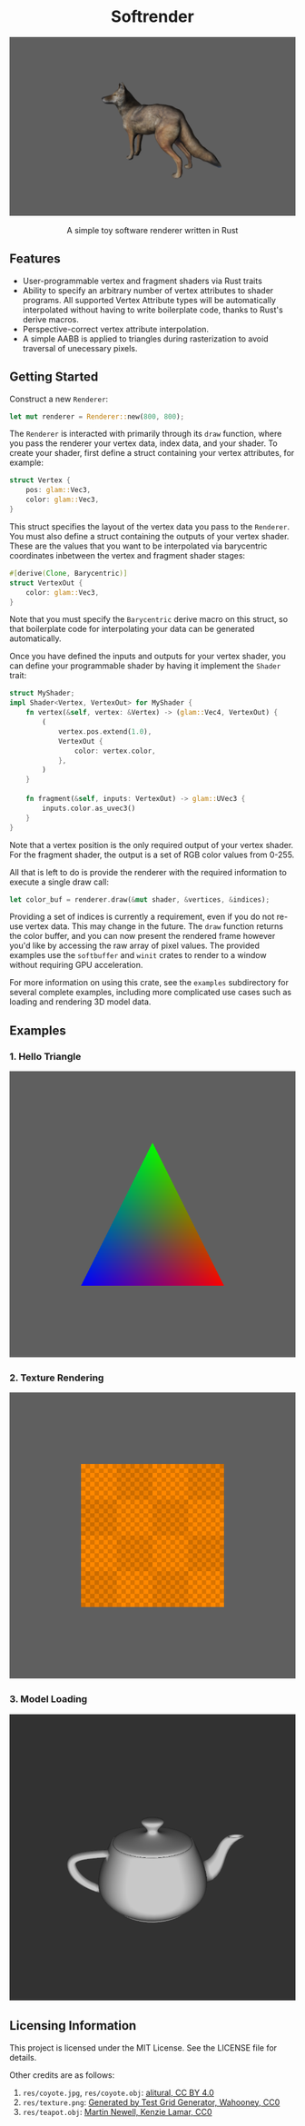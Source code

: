 
<h1 align="center">Softrender</h1>

![](https://github.com/MatthewZelriche/softrender/blob/main/img/header.png?raw=true)

<div align="center">
A simple toy software renderer written in Rust
</div>

## Features

* User-programmable vertex and fragment shaders via Rust traits
* Ability to specify an arbitrary number of vertex attributes to shader programs. All supported Vertex Attribute types will be automatically interpolated without having to write boilerplate code, thanks to Rust's derive macros.
* Perspective-correct vertex attribute interpolation.
* A simple AABB is applied to triangles during rasterization to avoid traversal of unecessary pixels. 

## Getting Started

Construct a new `Renderer`: 

```rust
let mut renderer = Renderer::new(800, 800);
```

The `Renderer` is interacted with primarily through its `draw` function, where you pass the renderer your vertex data, index data, and your shader. To create your shader, first define a struct containing your vertex attributes, for example:

```rust
struct Vertex {
    pos: glam::Vec3,
    color: glam::Vec3,
}
```

This struct specifies the layout of the vertex data you pass to the `Renderer`. You must also define a struct containing the outputs of your vertex shader. These are the values that you want to be interpolated via barycentric coordinates inbetween the vertex and fragment shader stages: 

```rust
#[derive(Clone, Barycentric)]
struct VertexOut {
    color: glam::Vec3,
}
```
Note that you must specify the `Barycentric` derive macro on this struct, so that boilerplate code for interpolating your data can be generated automatically. 

Once you have defined the inputs and outputs for your vertex shader, you can define your programmable 
shader by having it implement the `Shader` trait:

```rust
struct MyShader;
impl Shader<Vertex, VertexOut> for MyShader {
    fn vertex(&self, vertex: &Vertex) -> (glam::Vec4, VertexOut) {
        (
            vertex.pos.extend(1.0),
            VertexOut {
                color: vertex.color,
            },
        )
    }

    fn fragment(&self, inputs: VertexOut) -> glam::UVec3 {
        inputs.color.as_uvec3()
    }
}
```
Note that a vertex position is the only required output of your vertex shader. For the fragment shader, 
the output is a set of RGB color values from 0-255.

All that is left to do is provide the renderer with the required information to execute a single draw call:

```rust
let color_buf = renderer.draw(&mut shader, &vertices, &indices);
```
Providing a set of indices is currently a requirement, even if you do not re-use vertex data. This may change in the future. The `draw` function returns the color buffer, and you can now present the rendered frame however you'd like by accessing the raw array of pixel values. The provided examples use the `softbuffer` and `winit` crates to render to a window without requiring GPU acceleration.

For more information on using this crate, see the `examples` subdirectory for several complete examples, including more complicated use cases such as loading and rendering 3D model data. 


## Examples

### 1. Hello Triangle 

![](https://github.com/MatthewZelriche/softrender/blob/main/img/hello_triangle.png?raw=true)

### 2. Texture Rendering

![](https://github.com/MatthewZelriche/softrender/blob/main/img/texture.png?raw=true)

### 3. Model Loading

![](https://github.com/MatthewZelriche/softrender/blob/main/img/model_load.png?raw=true)


## Licensing Information

This project is licensed under the MIT License. See the LICENSE file for details. 

Other credits are as follows:

1. `res/coyote.jpg`, `res/coyote.obj`: [alitural, CC BY 4.0](https://sketchfab.com/3d-models/coyote-d470f716e00f484b853033ed2d4fdfca)
2. `res/texture.png`: [Generated by Test Grid Generator, Wahooney, CC0](https://wahooney.itch.io/texture-grid-generator)
3. `res/teapot.obj`: [Martin Newell, Kenzie Lamar, CC0](https://casual-effects.com/data/)


